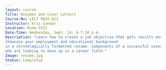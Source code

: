 ```yaml
---
layout: course
Title: Resumes and Cover Letters
Course-No: LECT 9034.Q23
Instructor: Kris Condon
Location: Room D151
Date-Time: Wednesday, Sept. 14; 6-7:30 p.m.
Description: "Learn how to create a job objective that gets results and
showcase your employment and educational background
in a chronologically formatted resume. Components of a successful cover letter will also be reviewed. Great for people
who are looking to move up in a career field."
Image: resume.jpg
Status: Completed
---
```

